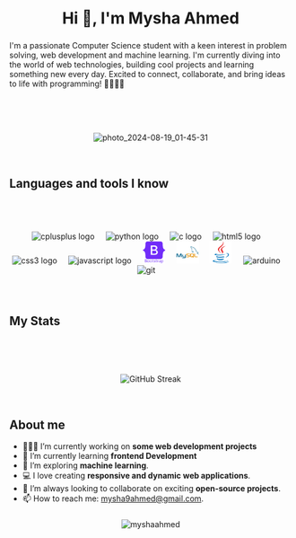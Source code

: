 <h1 align="center">Hi 👋, I'm Mysha Ahmed</h1>

###

<p align="left">I'm a passionate Computer Science student with a keen interest in problem solving, web development and machine learning. I'm currently diving into the world of web technologies, building cool projects and learning something new every day. Excited to connect, collaborate, and bring ideas to life with programming! 👩🏻‍💻🚀</p>


</br>
</br>
</br>
<div align="center">
  
![photo_2024-08-19_01-45-31](https://github.com/user-attachments/assets/4fb33850-add0-40b3-99fd-81033109b1fb)
</div>




</br>
<h2 align="left">Languages and tools I know</h2>

###
</br>
</br>
</br>
<div align="center">

  <img src="https://skillicons.dev/icons?i=cpp" height="40" alt="cplusplus logo"  />
  <img width="12" />
  <img src="https://cdn.jsdelivr.net/gh/devicons/devicon/icons/python/python-original.svg" height="40" alt="python logo"  />
  <img width="12" />
  <img src="https://skillicons.dev/icons?i=c" height="40" alt="c logo"  />
  <img width="12" />
  <img src="https://cdn.jsdelivr.net/gh/devicons/devicon/icons/html5/html5-original.svg" height="40" alt="html5 logo"  />
  <img width="12" />
  <img src="https://cdn.jsdelivr.net/gh/devicons/devicon/icons/css3/css3-original.svg" height="40" alt="css3 logo"  />
  <img width="12" />
  <img src="https://cdn.jsdelivr.net/gh/devicons/devicon/icons/javascript/javascript-original.svg" height="40" alt="javascript logo"  />
  <img width="12" />
  <img src="https://raw.githubusercontent.com/devicons/devicon/master/icons/bootstrap/bootstrap-plain-wordmark.svg" alt="bootstrap" height="40"/>
  <img width="12" />
  <img src="https://raw.githubusercontent.com/devicons/devicon/master/icons/mysql/mysql-original-wordmark.svg" alt="mysql" height="40"/>
  <img width="12" />
  <img src="https://raw.githubusercontent.com/devicons/devicon/master/icons/java/java-original.svg" alt="java" height="40"/> 
  <img width="12" />
  <img src="https://cdn.worldvectorlogo.com/logos/arduino-1.svg" alt="arduino" width="40" height="40"/> 
  <img width="12" />
  <img src="https://www.vectorlogo.zone/logos/git-scm/git-scm-icon.svg" alt="git" height="40"/> 
  <img width="12" />
</div>

###
</br>

<h2 align="left">My Stats</h2>
</br>
</br>
</br>
<p align="center">
   <picture><img width="60%" src="https://github-readme-streak-stats.herokuapp.com/?user=myshaahmed&theme=dark-minimalist&border_radius=5" alt="GitHub Streak"/></picture>
<p/>
</br>


<h2 align="left">About me</h2>


- 👩🏻‍💻 I’m currently working on **some web development projects**
- 📖 I’m currently learning **frontend Development**
- 🔭 I’m exploring **machine learning**.
- 💻 I love creating **responsive and dynamic web applications**.
- 🤔 I’m always looking to collaborate on exciting **open-source projects**.
- 📫 How to reach me: [mysha9ahmed@gmail.com](mailto:mysha9ahmed@egmail.com).
###
<div align="center">
   <img src="https://komarev.com/ghpvc/?username=myshaahmed&label=Visitors&" alt="myshaahmed" /> 
</div>

